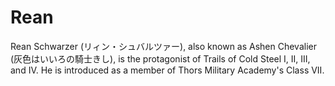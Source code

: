 # Rean
Rean Schwarzer (リィン・シュバルツァー), also known as Ashen Chevalier (灰色はいいろの騎士きし), is the protagonist of Trails of Cold Steel I, II, III, and IV. He is introduced as a member of Thors Military Academy's Class VII.
